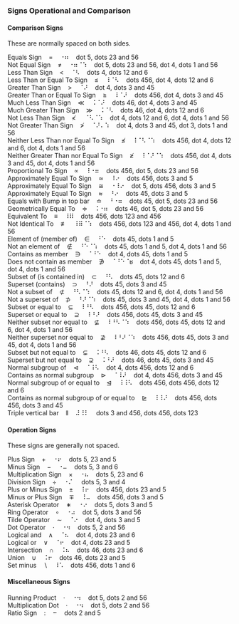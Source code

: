 ### Signs Operational and Comparison

#### Comparison Signs

These are normally spaced on both sides.

Equals Sign&nbsp;&nbsp;&nbsp;&nbsp;=&nbsp;&nbsp;&nbsp;&nbsp;&#x2810;&#x2836;&nbsp;&nbsp;&nbsp;&nbsp;dot 5, dots 23 and 56  
Not Equal Sign&nbsp;&nbsp;&nbsp;&nbsp;≠&nbsp;&nbsp;&nbsp;&nbsp;&#x2810;&#x2836;&#x2808;&#x2831;&nbsp;&nbsp;&nbsp;&nbsp;dot 5, dots 23 and 56, dot 4, dots 1 and 56  
Less Than Sign&nbsp;&nbsp;&nbsp;&nbsp;<&nbsp;&nbsp;&nbsp;&nbsp;&#x2808;&#x2823;&nbsp;&nbsp;&nbsp;&nbsp;dots 4, dots 12 and 6  
Less Than or Equal To Sign&nbsp;&nbsp;&nbsp;&nbsp;≤&nbsp;&nbsp;&nbsp;&nbsp;&#x2838;&#x2808;&#x2823;&nbsp;&nbsp;&nbsp;&nbsp;dots 456, dot 4, dots 12 and 6  
Greater Than Sign&nbsp;&nbsp;&nbsp;&nbsp;>&nbsp;&nbsp;&nbsp;&nbsp;&#x2808;&#x281c;&nbsp;&nbsp;&nbsp;&nbsp;dot 4, dots 3 and 45  
Greater Than or Equal To Sign&nbsp;&nbsp;&nbsp;&nbsp;≥&nbsp;&nbsp;&nbsp;&nbsp;&#x2838;&#x2808;&#x281c;&nbsp;&nbsp;&nbsp;&nbsp;dots 456, dot 4, dots 3 and 45  
Much Less Than Sign&nbsp;&nbsp;&nbsp;&nbsp;≪&nbsp;&nbsp;&nbsp;&nbsp;&#x2828;&#x2808;&#x281c;&nbsp;&nbsp;&nbsp;&nbsp;dots 46, dot 4, dots 3 and 45  
Much Greater Than Sign&nbsp;&nbsp;&nbsp;&nbsp;≫&nbsp;&nbsp;&nbsp;&nbsp;&#x2828;&#x2808;&#x2823;&nbsp;&nbsp;&nbsp;&nbsp;dots 46, dot 4, dots 12 and 6  
Not Less Than Sign&nbsp;&nbsp;&nbsp;&nbsp;≮
&nbsp;&nbsp;&nbsp;&nbsp;&#x2808;&#x2823;&#x2808;&#x2831;&nbsp;&nbsp;&nbsp;&nbsp;dot 4, dots 12 and 6, dot 4, dots 1 and 56  
Not Greater Than Sign&nbsp;&nbsp;&nbsp;&nbsp;≯&nbsp;&nbsp;&nbsp;&nbsp;&#x2808;&#x281c;&#x2804;&#x2831;&nbsp;&nbsp;&nbsp;&nbsp;dot 4, dots 3 and 45, dot 3, dots 1 and 56  
Neither Less Than nor Equal To Sign&nbsp;&nbsp;&nbsp;&nbsp;≰&nbsp;&nbsp;&nbsp;&nbsp;&#x2838;&#x2808;&#x2823;&#x2808;&#x2831;&nbsp;&nbsp;&nbsp;&nbsp;dots 456, dot 4, dots 12 and 6, dot 4, dots 1 and 56  
Neither Greater Than nor Equal To Sign&nbsp;&nbsp;&nbsp;&nbsp;≱&nbsp;&nbsp;&nbsp;&nbsp;&#x2838;&#x2808;&#x281c;&#x2808;&#x2831;&nbsp;&nbsp;&nbsp;&nbsp;dots 456, dot 4, dots 3 and 45, dot 4, dots 1 and 56  
Proportional To Sign&nbsp;&nbsp;&nbsp;&nbsp;∝&nbsp;&nbsp;&nbsp;&nbsp;&#x2838;&#x2810;&#x2836;&nbsp;&nbsp;&nbsp;&nbsp;dots 456, dot 5, dots 23 and 56  
Approximately Equal To Sign&nbsp;&nbsp;&nbsp;&nbsp;≃&nbsp;&nbsp;&nbsp;&nbsp;&#x2838;&#x2814;&nbsp;&nbsp;&nbsp;&nbsp;dots 456, dots 3 and 5  
Approximately Equal To Sign&nbsp;&nbsp;&nbsp;&nbsp;≅&nbsp;&nbsp;&nbsp;&nbsp;&#x2810;&#x2838;&#x2814;&nbsp;&nbsp;&nbsp;&nbsp;dot 5, dots 456, dots 3 and 5  
Approximately Equal To Sign&nbsp;&nbsp;&nbsp;&nbsp;≈&nbsp;&nbsp;&nbsp;&nbsp;&#x2818;&#x2814;&nbsp;&nbsp;&nbsp;&nbsp;dots 45, dots 3 and 5  
Equals with Bump in top bar&nbsp;&nbsp;&nbsp;&nbsp;≏&nbsp;&nbsp;&nbsp;&nbsp;&#x2818;&#x2810;&#x2836;&nbsp;&nbsp;&nbsp;&nbsp;dots 45, dot 5, dots 23 and 56  
Geometrically Equal To&nbsp;&nbsp;&nbsp;&nbsp;≑&nbsp;&nbsp;&nbsp;&nbsp;&#x2828;&#x2810;&#x2836;&nbsp;&nbsp;&nbsp;&nbsp;dots 46, dot 5, dots 23 and 56  
Equivalent To&nbsp;&nbsp;&nbsp;&nbsp;≡&nbsp;&nbsp;&nbsp;&nbsp;&#x2838;&#x283f;&nbsp;&nbsp;&nbsp;&nbsp;dots 456, dots 123 and 456  
Not Identical To&nbsp;&nbsp;&nbsp;&nbsp;≢&nbsp;&nbsp;&nbsp;&nbsp;&#x2838;&#x283f;&#x2808;&#x2831;&nbsp;&nbsp;&nbsp;&nbsp;dots 456, dots 123 and 456, dot 4, dots 1 and 56  
Element of (member of)&nbsp;&nbsp;&nbsp;&nbsp;∈&nbsp;&nbsp;&nbsp;&nbsp;&#x2818;&#x2811;&nbsp;&nbsp;&nbsp;&nbsp;dots 45, dots 1 and 5  
Not an element of&nbsp;&nbsp;&nbsp;&nbsp;∉&nbsp;&nbsp;&nbsp;&nbsp;&#x2818;&#x2811;&#x2808;&#x2831;&nbsp;&nbsp;&nbsp;&nbsp;dots 45, dots 1 and 5, dot 4, dots 1 and 56  
Contains as member&nbsp;&nbsp;&nbsp;&nbsp;∋&nbsp;&nbsp;&nbsp;&nbsp;&#x2808;&#x2818;&#x2811;&nbsp;&nbsp;&nbsp;&nbsp;dot 4, dots 45, dots 1 and 5  
Does not contain as member&nbsp;&nbsp;&nbsp;&nbsp;∌&nbsp;&nbsp;&nbsp;&nbsp;&#x2808;&#x2818;&#x2811;&#x2808;&#x281;&nbsp;&nbsp;&nbsp;&nbsp;dot 4, dots 45, dots 1 and 5, dot 4, dots 1 and 56  
Subset of (is contained in)&nbsp;&nbsp;&nbsp;&nbsp;⊂&nbsp;&nbsp;&nbsp;&nbsp;&#x2818;&#x2823;&nbsp;&nbsp;&nbsp;&nbsp;dots 45, dots 12 and 6  
Superset (contains)&nbsp;&nbsp;&nbsp;&nbsp;⊃&nbsp;&nbsp;&nbsp;&nbsp;&#x2818;&#x281c;&nbsp;&nbsp;&nbsp;&nbsp;dots 45, dots 3 and 45  
Not a subset of&nbsp;&nbsp;&nbsp;&nbsp;⊄&nbsp;&nbsp;&nbsp;&nbsp;&#x2818;&#x2823;&#x2808;&#x2831;&nbsp;&nbsp;&nbsp;&nbsp;dots 45, dots 12 and 6, dot 4, dots 1 and 56  
Not a superset of&nbsp;&nbsp;&nbsp;&nbsp;⊅&nbsp;&nbsp;&nbsp;&nbsp;&#x2818;&#x281c;&#x2808;&#x2831;&nbsp;&nbsp;&nbsp;&nbsp;dots 45, dots 3 and 45, dot 4, dots 1 and 56  
Subset or equal to&nbsp;&nbsp;&nbsp;&nbsp;⊆&nbsp;&nbsp;&nbsp;&nbsp;&#x2838;&#x2818;&#x2823;&nbsp;&nbsp;&nbsp;&nbsp;dots 456, dots 45, dots 12 and 6  
Superset or equal to&nbsp;&nbsp;&nbsp;&nbsp;⊇&nbsp;&nbsp;&nbsp;&nbsp;&#x2838;&#x2818;&#x281c;&nbsp;&nbsp;&nbsp;&nbsp;dots 456, dots 45, dots 3 and 45  
Neither subset nor equal to&nbsp;&nbsp;&nbsp;&nbsp;⊈&nbsp;&nbsp;&nbsp;&nbsp;&#x2838;&#x2818;&#x2823;&#x2808;&#x2831;&nbsp;&nbsp;&nbsp;&nbsp;dots 456, dots 45, dots 12 and 6, dot 4, dots 1 and 56  
Neither superset nor equal to&nbsp;&nbsp;&nbsp;&nbsp;⊉&nbsp;&nbsp;&nbsp;&nbsp;&#x2838;&#x2818;&#x281c;&#x2808;&#x2831;&nbsp;&nbsp;&nbsp;&nbsp;dots 456, dots 45, dots 3 and 45, dot 4, dots 1 and 56  
Subset but not equal to&nbsp;&nbsp;&nbsp;&nbsp;⊊&nbsp;&nbsp;&nbsp;&nbsp;&#x2828;&#x2818;&#x2823;&nbsp;&nbsp;&nbsp;&nbsp;dots 46, dots 45, dots 12 and 6  
Superset but not equal to&nbsp;&nbsp;&nbsp;&nbsp;⊋&nbsp;&nbsp;&nbsp;&nbsp;&#x2828;&#x2818;&#x281c;&nbsp;&nbsp;&nbsp;&nbsp;dots 46, dots 45, dots 3 and 45  
Normal subgroup of&nbsp;&nbsp;&nbsp;&nbsp;⊲&nbsp;&nbsp;&nbsp;&nbsp;&#x2808;&#x2838;&#x2823;&nbsp;&nbsp;&nbsp;&nbsp;dot 4, dots 456, dots 12 and 6  
Contains as normal subgroup&nbsp;&nbsp;&nbsp;&nbsp;⊳&nbsp;&nbsp;&nbsp;&nbsp;&#x2808;&#x2838;&#x281c;&nbsp;&nbsp;&nbsp;&nbsp;dot 4, dots 456, dots 3 and 45  
Normal subgroup of or equal to&nbsp;&nbsp;&nbsp;&nbsp;⊴&nbsp;&nbsp;&nbsp;&nbsp;&#x2838;&#x2838;&#x2823;&nbsp;&nbsp;&nbsp;&nbsp;dots 456, dots 456, dots 12 and 6  
Contains as normal subgroup of or equal to&nbsp;&nbsp;&nbsp;&nbsp;⊵&nbsp;&nbsp;&nbsp;&nbsp;&#x2838;&#x2838;&#x281c;&nbsp;&nbsp;&nbsp;&nbsp;dots 456, dots 456, dots 3 and 45  
Triple vertical bar&nbsp;&nbsp;&nbsp;&nbsp;⫴&nbsp;&nbsp;&nbsp;&nbsp;&#x283c;&#x2838;&#x2807;&nbsp;&nbsp;&nbsp;&nbsp;dots 3 and 456, dots 456, dots 123  

#### Operation Signs

These signs are generally not spaced.

Plus Sign&nbsp;&nbsp;&nbsp;&nbsp;+&nbsp;&nbsp;&nbsp;&nbsp;&#x2810;&#x2816;&nbsp;&nbsp;&nbsp;&nbsp;dots 5, 23 and 5  
Minus Sign&nbsp;&nbsp;&nbsp;&nbsp;−&nbsp;&nbsp;&nbsp;&nbsp;&#x2810;&#x2824;&nbsp;&nbsp;&nbsp;&nbsp;dots 5, 3 and 6  
Multiplication Sign&nbsp;&nbsp;&nbsp;&nbsp;×&nbsp;&nbsp;&nbsp;&nbsp;&#x2810;&#x2826;&nbsp;&nbsp;&nbsp;&nbsp;dots 5, 23 and 6  
Division Sign&nbsp;&nbsp;&nbsp;&nbsp;÷&nbsp;&nbsp;&nbsp;&nbsp;&#x2810;&#x280c;
&nbsp;&nbsp;&nbsp;&nbsp;dots 5, 3 and 4  
Plus or Minus Sign&nbsp;&nbsp;&nbsp;&nbsp;±&nbsp;&nbsp;&nbsp;&nbsp;&#x2838;&#x2816;&nbsp;&nbsp;&nbsp;&nbsp;dots 456, dots 23 and 5  
Minus or Plus Sign&nbsp;&nbsp;&nbsp;&nbsp;∓&nbsp;&nbsp;&nbsp;&nbsp;&#x2838;&#x2824;&nbsp;&nbsp;&nbsp;&nbsp;dots 456, dots 3 and 5  
Asterisk Operator&nbsp;&nbsp;&nbsp;&nbsp;∗&nbsp;&nbsp;&nbsp;&nbsp;&#x2810;&#x2814;&nbsp;&nbsp;&nbsp;&nbsp;dots 5, dots 3 and 5  
Ring Operator&nbsp;&nbsp;&nbsp;&nbsp;∘&nbsp;&nbsp;&nbsp;&nbsp;&#x2810;&#x2834;&nbsp;&nbsp;&nbsp;&nbsp;dot 5, dots 3 and 56  
Tilde Operator&nbsp;&nbsp;&nbsp;&nbsp;∼&nbsp;&nbsp;&nbsp;&nbsp;&#x2808;&#x2814;&nbsp;&nbsp;&nbsp;&nbsp;dot 4, dots 3 and 5  
Dot Operator&nbsp;&nbsp;&nbsp;&nbsp;⋅&nbsp;&nbsp;&nbsp;&nbsp;&#x2810;&#x2832;&nbsp;&nbsp;&nbsp;&nbsp;dots 5, 2 and 56  
Logical and&nbsp;&nbsp;&nbsp;&nbsp;∧&nbsp;&nbsp;&nbsp;&nbsp;&#x2808;&#x2826;&nbsp;&nbsp;&nbsp;&nbsp;dot 4, dots 23 and 6  
Logical or&nbsp;&nbsp;&nbsp;&nbsp;∨&nbsp;&nbsp;&nbsp;&nbsp;&#x2808;&#x2816;&nbsp;&nbsp;&nbsp;&nbsp;dot 4, dots 23 and 5  
Intersection&nbsp;&nbsp;&nbsp;&nbsp;∩&nbsp;&nbsp;&nbsp;&nbsp;&#x2828;&#x2826;&nbsp;&nbsp;&nbsp;&nbsp;dots 46, dots 23 and 6  
Union&nbsp;&nbsp;&nbsp;&nbsp;∪&nbsp;&nbsp;&nbsp;&nbsp;&#x2828;&#x2816;&nbsp;&nbsp;&nbsp;&nbsp;dots 46, dots 23 and 5  
Set minus&nbsp;&nbsp;&nbsp;&nbsp;∖&nbsp;&nbsp;&nbsp;&nbsp;&#x2838;&#x2821;&nbsp;&nbsp;&nbsp;&nbsp;dots 456, dots 1 and 6  

#### Miscellaneous Signs

Running Product&nbsp;&nbsp;&nbsp;&nbsp;·&nbsp;&nbsp;&nbsp;&nbsp;&#x2810;&#x2832;&nbsp;&nbsp;&nbsp;&nbsp;dot 5, dots 2 and 56  
Multiplication Dot&nbsp;&nbsp;&nbsp;&nbsp;·&nbsp;&nbsp;&nbsp;&nbsp;&#x2810;&#x2832;&nbsp;&nbsp;&nbsp;&nbsp;dot 5, dots 2 and 56  
Ratio Sign&nbsp;&nbsp;&nbsp;&nbsp;:&nbsp;&nbsp;&nbsp;&nbsp;&#x2812;&nbsp;&nbsp;&nbsp;&nbsp;dots 2 and 5  
